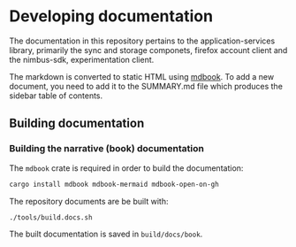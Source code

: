 # Developing documentation

The documentation in this repository pertains to the application-services library, primarily the sync and storage componets, firefox account client and the nimbus-sdk, experimentation client.  

The markdown is converted to static HTML using [mdbook](https://rust-lang.github.io/mdBook/).  To add a new document, you need to add it to the SUMMARY.md file which produces the sidebar table of contents.

## Building documentation

### Building the narrative (book) documentation

The `mdbook` crate is required in order to build the documentation:

```sh
cargo install mdbook mdbook-mermaid mdbook-open-on-gh
```

The repository documents are be built with:

```sh
./tools/build.docs.sh
```

The built documentation is saved in `build/docs/book`.